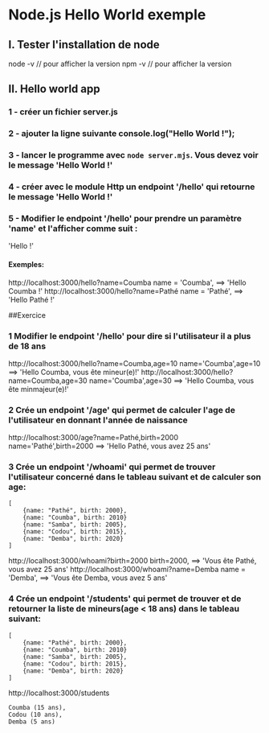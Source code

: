 # Node.js Hello World exemple
## I. Tester l'installation de node
node -v // pour afficher la version 
npm -v // pour afficher la version 

## II. Hello world app
### 1 - créer un fichier server.js
### 2 - ajouter la ligne suivante console.log("Hello World !");
### 3 - lancer le programme avec ``node server.mjs``. Vous devez voir le message 'Hello World !'
### 4 - créer avec le module Http un endpoint '/hello' qui retourne le message 'Hello World !'
### 5 - Modifier le endpoint '/hello' pour prendre un paramètre 'name' et l'afficher comme suit :
'Hello <name> !'
#### Exemples:
http://localhost:3000/hello?name=Coumba
name = 'Coumba', ==> 'Hello Coumba !'
http://localhost:3000/hello?name=Pathé
name = 'Pathé', ==> 'Hello Pathé !'

##Exercice
### 1 Modifier le endpoint '/hello' pour dire si l'utilisateur il a plus de 18 ans
http://localhost:3000/hello?name=Coumba,age=10
name='Coumba',age=10 ==> 'Hello Coumba, vous ête mineur(e)!'
http://localhost:3000/hello?name=Coumba,age=30
name='Coumba',age=30 ==> 'Hello Coumba, vous ête minmajeur(e)!'
### 2 Crée un endpoint '/age' qui permet de calculer l'age de l'utilisateur en donnant l'année de naissance
http://localhost:3000/age?name=Pathé,birth=2000
name='Pathé',birth=2000 ==> 'Hello Pathé, vous avez 25 ans'
### 3 Crée un endpoint '/whoami' qui permet de trouver l'utilisateur concerné dans le tableau suivant et de calculer son age:
```
[
    {name: "Pathé", birth: 2000},
    {name: "Coumba", birth: 2010}
    {name: "Samba", birth: 2005},
    {name: "Codou", birth: 2015},
    {name: "Demba", birth: 2020}
]
```
http://localhost:3000/whoami?birth=2000
birth=2000, ==> 'Vous ête Pathé, vous avez 25 ans'
http://localhost:3000/whoami?name=Demba
name = 'Demba', ==> 'Vous ête Demba, vous avez 5 ans'
### 4 Crée un endpoint '/students' qui permet de trouver et de retourner la liste de mineurs(age < 18 ans) dans le tableau suivant:
```
[
    {name: "Pathé", birth: 2000},
    {name: "Coumba", birth: 2010}
    {name: "Samba", birth: 2005},
    {name: "Codou", birth: 2015},
    {name: "Demba", birth: 2020}
]
```
http://localhost:3000/students

```
Coumba (15 ans),
Codou (10 ans),
Demba (5 ans)
```